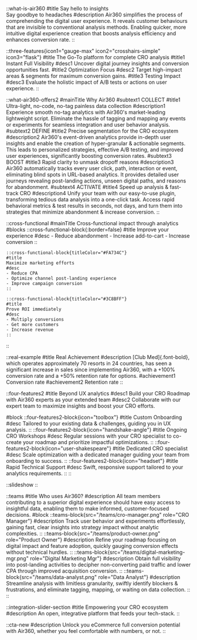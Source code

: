 ::what-is-air360
#title
Say hello to insights<br>
Say goodbye to headaches
#description
Air360 simplifies the process of comprehending the digital user experience.
It reveals customer behaviours that are invisible to conventional analysis methods. Enabling quicker, more intuitive digital experience creation that boosts analysis efficiency and enhances conversion rate.
::

::three-features{icon1="gauge-max" icon2="crosshairs-simple" icon3="flask"}
#title
The Go-To platform for complete CRO analysis
#title1
Instant Full Visibility
#desc1
Uncover digital journey insights and conversion opportunities fast.
#title2
Optimization Focus
#desc2
Target high-impact areas & segments for maximum conversion gains.
#title3
Testing Impact
#desc3
Evaluate the holistic impact of A/B tests or actions on user experience.
::

::what-air360-offers2
#mainTitle
Why Air360
#subtext1
COLLECT
#title1
Ultra-light, no-code, no-tag painless data collection
#description1
Experience smooth no-tag analytics with Air360's market-leading lightweight script. Eliminate the hassle of tagging and mapping any events or experiments for seamless integration and user behavior analysis.
#subtext2
DEFINE
#title2
Precise segmentation for the CRO ecosystem
#description2
Air360's event-driven analytics provide in-depth user insights and enable the creation of hyper-granular & actionable segments. This leads to personalized strategies, effective A/B testing, and improved user experiences, significantly boosting conversion rates.
#subtext3
BOOST
#title3
Rapid clarity to unmask dropoff reasons
#description3
Air360 automatically tracks every user click, path, interaction or event, eliminating blind spots in URL-based analytics. It provides detailed user journeys revealing post-landing actions, unseen digital paths, and reasons for abandonment.
#subtext4
ACTIVATE
#title4
Speed up analysis & fast-track CRO
#description4
Unify your team with our easy-to-use plugin, transforming tedious data analysis into a  one-click task. Access rapid behavioral metrics & test results in seconds, not days, and turn them into strategies that minimize abandonment & increase conversion.
::

::cross-functional
#mainTitle
Cross-functional impact through analytics
#blocks
    ::cross-functional-block{:border=false}
    #title
    Improve your experience
    #desc
    - Reduce abandonment
    - Increase add-to-cart
    - Increase conversion
    ::

    ::cross-functional-block{titleColor="#FA734C"}
    #title
    Maximize marketing efforts
    #desc
    - Reduce CPA
    - Optimize channel post-landing experience 
    - Improve campaign conversion
    ::

    ::cross-functional-block{titleColor="#3C8BFF"}
    #title
    Prove ROI immediately
    #desc
    - Multiply conversions
    - Get more customers
    - Increase revenue
    ::
::

::real-example
#title
Real Achievement
#description
[Club Med]{.font-bold}, which operates approximately 70 resorts in 24 countries, has seen a significant increase in sales since implementing Air360, with a +100% conversion rate and a +50% retention rate for options.
#achievement1
Conversion rate
#achievement2
Retention rate
::

::four-features2
#title 
Beyond UX analytics
#desc1
Build your CRO Roadmap with Air360 experts as your extended team
#desc2
Collaborate with our expert team to maximize insights and boost your CRO efforts.

#block
    ::four-features2-block{icon="toolbox"}
    #title
    Custom Onboarding
    #desc
    Tailored to your existing data & challenges, guiding you in UX analysis.
    ::
    ::four-features2-block{icon="handshake-angle"}
    #title
    Ongoing CRO Workshops
    #desc
    Regular sessions with your CRO specialist to co-create your roadmap and prioritize impactful optimizations.
    ::
    ::four-features2-block{icon="user-shakespeare"}
    #title
    Dedicated CRO specialist
    #desc
    Scale optimization with a dedicated manager guiding your team from onboarding to success.
    ::
    ::four-features2-block{icon="headset"}
    #title
    Rapid Technical Support
    #desc
    Swift, responsive support tailored to your analytics requirements.
    ::
::

::slideshow
::

::teams
#title
Who uses Air360?
#description
All team members contributing to a superior digital experience should have easy access to insightful data, enabling them to make informed, customer-focused decisions.
#block
    ::teams-block{src="/teams/cro-manager.png" role="CRO Manager"}
    #description
    Track user behavior and experiments effortlessly, gaining fast, clear insights into strategy impact without analytic complexities.
    ::
    ::teams-block{src="/teams/product-owner.png" role="Product Owner"}
    #description
    Refine your roadmap focusing on digital impact and feature adoption, quickly gauging conversion effects without technical hurdles.
    ::
    ::teams-block{src="/teams/digital-marketing-mgr.png" role="Digital Marketing Mgr"}
    #description
    Obtain full visibility into post-landing activities to decipher non-converting paid traffic and lower CPA through improved acquisition conversion.
    ::
    ::teams-block{src="/teams/data-analyst.png" role="Data Analyst"}
    #description
    Streamline analysis with limitless granularity, swiftly identify blockers & frustrations, and eliminate tagging, mapping, or waiting on data collection.
    ::
::

::integration-slider-section
#title
Empowering your CRO ecosystem
#description
An open, integrative platform that feeds your tech-stack.
::

::cta-new
#description
Unlock you eCommerce full conversion potential with Air360, whether you feel comfortable with numbers, or not.
::